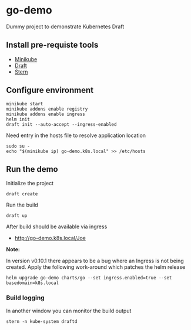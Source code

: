 # go-demo

Dummy project to demonstrate Kubernetes Draft

## Install pre-requiste tools

- [Minikube](https://kubernetes.io/docs/tasks/tools/install-minikube/)
- [Draft](https://github.com/Azure/draft/blob/master/docs/install.md)
- [Stern](https://github.com/wercker/stern)

## Configure environment

```
minikube start
minikube addons enable registry
minikube addons enable ingress
helm init
draft init --auto-accept --ingress-enabled
```

Need entry in the hosts file to resolve application location

```
sudo su -
echo "$(minikube ip) go-demo.k8s.local" >> /etc/hosts
```

## Run the demo

Initialize the project

```
draft create
```

Run the build

```
draft up
```

After build should be available via ingress

- http://go-demo.k8s.local/Joe

**Note:**

In version v0.10.1 there appears to be a bug where an Ingress is not being created. Apply the following work-around which patches the helm release

```
helm upgrade go-demo charts/go --set ingress.enabled=true --set basedomain=k8s.local
```

### Build logging

In another window you can monitor the build output

```
stern -n kube-system draftd
```
